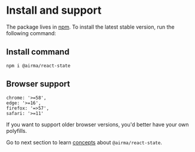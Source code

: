 # Install and support

The package lives in [npm](https://www.npmjs.com/get-npm). To install the latest stable version, run the following command:

## Install command

```
npm i @airma/react-state
```

## Browser support

```
chrome: '>=58',
edge: '>=16',
firefox: '=>57',
safari: '>=11'
```

If you want to support older browser versions, you'd better have your own polyfills.

Go to next section to learn [concepts](/react-state/concepts.md) about `@airma/react-state`.
